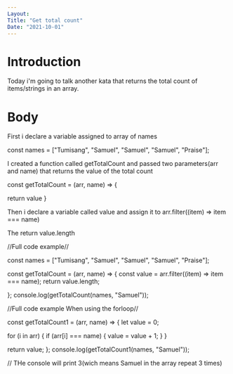 ```yaml
---
Layout:
Title: "Get total count"
Date: "2021-10-01"
---
```


# Introduction

Today i'm going to talk another kata that returns the total count of items/strings in an array.

# Body

First i declare a variable assigned to array of names

const names = ["Tumisang", "Samuel", "Samuel", "Samuel", "Praise"];

I created a function called getTotalCount and passed two parameters(arr and name) that returns the value of the total count

const getTotalCount = (arr, name) => {

return value
}

Then i declare a variable called value and assign it to arr.filter((item) => item === name)

The return value.length


//Full code example//

const names = ["Tumisang", "Samuel", "Samuel", "Samuel", "Praise"];

const getTotalCount = (arr, name) => {
const value = arr.filter((item) => item === name);
return value.length;

};
console.log(getTotalCount(names, "Samuel"));



//Full code example When using the forloop//

const getTotalCount1 = (arr, name) => {
let value = 0;

for (i in arr) {
if (arr[i] === name) {
value = value + 1;
}
}

return value;
};
console.log(getTotalCount1(names, "Samuel"));



// THe console will print 3(wich means Samuel in the array repeat 3 times)
